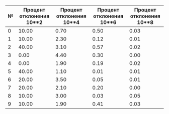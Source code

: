 | №   | Процент отклонения 10**2|  Процент отклонения 10**4  |  Процент отклонения 10**6  |  Процент отклонения 10**8 |
|-----|------------|------------|------------|------------|
| 0   | 10.00      | 0.70       | 0.50       | 0.03       |
| 1   | 10.00      | 2.30       | 0.12       | 0.01       |
| 2   | 40.00      | 3.10       | 0.57       | 0.02       |
| 3   | 0.00       | 4.40       | 0.30       | 0.00       |
| 4   | 0.00       | 1.90       | 0.19       | 0.02       |
| 5   | 40.00      | 1.10       | 0.01       | 0.01       |
| 6   | 20.00      | 3.50       | 0.05       | 0.01       |
| 7   | 20.00      | 2.10       | 0.20       | 0.00       |
| 8   | 10.00      | 3.00       | 0.03       | 0.05       |
| 9   | 10.00      | 1.90       | 0.41       | 0.03       |
